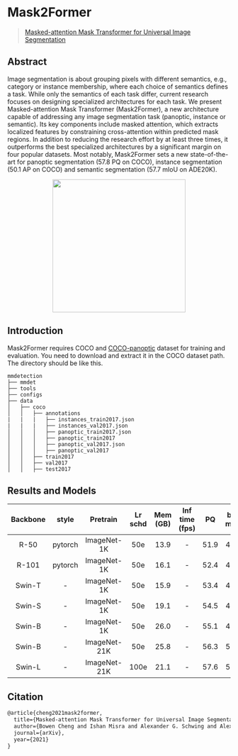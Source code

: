 # Mask2Former

> [Masked-attention Mask Transformer for Universal Image Segmentation](http://arxiv.org/abs/2112.01527)

<!-- [ALGORITHM] -->

## Abstract

Image segmentation is about grouping pixels with different semantics, e.g., category or instance membership, where each choice of semantics defines a task. While only the semantics of each task differ, current research focuses on designing specialized architectures for each task. We present Masked-attention Mask Transformer (Mask2Former), a new architecture capable of addressing any image segmentation task (panoptic, instance or semantic). Its key components include masked attention, which extracts localized features by constraining cross-attention within predicted mask regions. In addition to reducing the research effort by at least three times, it outperforms the best specialized architectures by a significant margin on four popular datasets. Most notably, Mask2Former sets a new state-of-the-art for panoptic segmentation (57.8 PQ on COCO), instance segmentation (50.1 AP on COCO) and semantic segmentation (57.7 mIoU on ADE20K).

<div align=center>
<img src="https://camo.githubusercontent.com/455d3116845b1d580b1f8a8542334b9752fdf39364deee2951cdd231524c7725/68747470733a2f2f626f77656e63303232312e6769746875622e696f2f696d616765732f6d61736b666f726d657276325f7465617365722e706e67" height="300"/>
</div>

## Introduction

Mask2Former requires COCO and [COCO-panoptic](http://images.cocodataset.org/annotations/panoptic_annotations_trainval2017.zip) dataset for training and evaluation. You need to download and extract it in the COCO dataset path.
The directory should be like this.

```none
mmdetection
├── mmdet
├── tools
├── configs
├── data
│   ├── coco
│   │   ├── annotations
|   |   |   ├── instances_train2017.json
|   |   |   ├── instances_val2017.json
│   │   │   ├── panoptic_train2017.json
│   │   │   ├── panoptic_train2017
│   │   │   ├── panoptic_val2017.json
│   │   │   ├── panoptic_val2017
│   │   ├── train2017
│   │   ├── val2017
│   │   ├── test2017
```

## Results and Models

| Backbone |  style  |   Pretrain   | Lr schd | Mem (GB) | Inf time (fps) |  PQ   | box mAP | mask mAP |                                                                    Config                                                                     |                                                                                                                                                                                                             Download                                                                                                                                                                                                             |
| :------: | :-----: | :----------: | :-----: | :------: | :------------: | :---: | :-----: | :------: | :-------------------------------------------------------------------------------------------------------------------------------------------: | :------------------------------------------------------------------------------------------------------------------------------------------------------------------------------------------------------------------------------------------------------------------------------------------------------------------------------------------------------------------------------------------------------------------------------: |
|   R-50   | pytorch | ImageNet-1K  |   50e   |   13.9   |       -        | 51.9  |  44.8   |   41.9   |            [config](https://github.com/open-mmlab/mmdetection/blob/master/configs/mask2former/mask2former_r50_lsj_8x2_50e_coco.py)            |                                             [model](https://download.openmmlab.com/mmdetection/v2.0/mask2former/mask2former_r50_lsj_8x2_50e_coco/mask2former_r50_lsj_8x2_50e_coco_20220326_224516-0091ce2b.pth) &#124; [log](https://download.openmmlab.com/mmdetection/v2.0/mask2former/mask2former_r50_lsj_8x2_50e_coco/mask2former_r50_lsj_8x2_50e_coco_20220326_224516.log.json)                                             |
|  R-101   | pytorch | ImageNet-1K  |   50e   |   16.1   |       -        | 52.4  |  45.3   |   42.4   |           [config](https://github.com/open-mmlab/mmdetection/blob/master/configs/mask2former/mask2former_r101_lsj_8x2_50e_coco.py)            |                                           [model](https://download.openmmlab.com/mmdetection/v2.0/mask2former/mask2former_r101_lsj_8x2_50e_coco/mask2former_r101_lsj_8x2_50e_coco_20220329_225104-bb4df090.pth) &#124; [log](https://download.openmmlab.com/mmdetection/v2.0/mask2former/mask2former_r101_lsj_8x2_50e_coco/mask2former_r101_lsj_8x2_50e_coco_20220329_225104.log.json)                                           |
|  Swin-T  |    -    | ImageNet-1K  |   50e   |   15.9   |       -        | 53.4  |  46.3   |   43.4   |     [config](https://github.com/open-mmlab/mmdetection/blob/master/configs/mask2former/mask2former_swin-t-p4-w7-224_lsj_8x2_50e_coco.py)      |                   [model](https://download.openmmlab.com/mmdetection/v2.0/mask2former/mask2former_swin-t-p4-w7-224_lsj_8x2_50e_coco/mask2former_swin-t-p4-w7-224_lsj_8x2_50e_coco_20220326_224553-c92f921c.pth) &#124; [log](https://download.openmmlab.com/mmdetection/v2.0/mask2former/mask2former_swin-t-p4-w7-224_lsj_8x2_50e_coco/mask2former_swin-t-p4-w7-224_lsj_8x2_50e_coco_20220326_224553.log.json)                   |
|  Swin-S  |    -    | ImageNet-1K  |   50e   |   19.1   |       -        | 54.5  |  47.8   |   44.5   |     [config](https://github.com/open-mmlab/mmdetection/blob/master/configs/mask2former/mask2former_swin-s-p4-w7-224_lsj_8x2_50e_coco.py)      |                   [model](https://download.openmmlab.com/mmdetection/v2.0/mask2former/mask2former_swin-s-p4-w7-224_lsj_8x2_50e_coco/mask2former_swin-s-p4-w7-224_lsj_8x2_50e_coco_20220329_225200-9f633bcf.pth) &#124; [log](https://download.openmmlab.com/mmdetection/v2.0/mask2former/mask2former_swin-s-p4-w7-224_lsj_8x2_50e_coco/mask2former_swin-s-p4-w7-224_lsj_8x2_50e_coco_20220329_225200.log.json)                   |
|  Swin-B  |    -    | ImageNet-1K  |   50e   |   26.0   |       -        | 55.1  |  48.2   |   44.9   |     [config](https://github.com/open-mmlab/mmdetection/blob/master/configs/mask2former/mask2former_swin-b-p4-w12-384_lsj_8x2_50e_coco.py)     |                 [model](https://download.openmmlab.com/mmdetection/v2.0/mask2former/mask2former_swin-b-p4-w12-384_lsj_8x2_50e_coco/mask2former_swin-b-p4-w12-384_lsj_8x2_50e_coco_20220331_002244-1db756b2.pth) &#124; [log](https://download.openmmlab.com/mmdetection/v2.0/mask2former/mask2former_swin-b-p4-w12-384_lsj_8x2_50e_coco/mask2former_swin-b-p4-w12-384_lsj_8x2_50e_coco_20220331_002244.log.json)                 |
|  Swin-B  |    -    | ImageNet-21K |   50e   |   25.8   |       -        | 56.3  |  50.0   |   46.3   |  [config](https://github.com/open-mmlab/mmdetection/blob/master/configs/mask2former/mask2former_swin-b-p4-w12-384-in21k_lsj_8x2_50e_coco.py)  |     [model](https://download.openmmlab.com/mmdetection/v2.0/mask2former/mask2former_swin-b-p4-w12-384-in21k_lsj_8x2_50e_coco/mask2former_swin-b-p4-w12-384-in21k_lsj_8x2_50e_coco_20220329_230021-89d7c1b1.pth) &#124; [log](https://download.openmmlab.com/mmdetection/v2.0/mask2former/mask2former_swin-b-p4-w12-384-in21k_lsj_8x2_50e_coco/mask2former_swin-b-p4-w12-384-in21k_lsj_8x2_50e_coco_20220329_230021.log.json)     |
|  Swin-L  |    -    | ImageNet-21K |  100e   |   21.1   |       -        | 57.6  |  52.2   |   48.5   | [config](https://github.com/open-mmlab/mmdetection/blob/master/configs/mask2former/mask2former_swin-l-p4-w12-384-in21k_lsj_16x1_100e_coco.py) | [model](https://download.openmmlab.com/mmdetection/v2.0/mask2former/mask2former_swin-l-p4-w12-384-in21k_lsj_16x1_100e_coco/mask2former_swin-l-p4-w12-384-in21k_lsj_16x1_100e_coco_20220407_104949-c481ee28.pth) &#124; [log](https://download.openmmlab.com/mmdetection/v2.0/mask2former/mask2former_swin-l-p4-w12-384-in21k_lsj_16x1_100e_coco/mask2former_swin-l-p4-w12-384-in21k_lsj_16x1_100e_coco_20220407_104949.log.json) |

## Citation

```latex
@article{cheng2021mask2former,
  title={Masked-attention Mask Transformer for Universal Image Segmentation},
  author={Bowen Cheng and Ishan Misra and Alexander G. Schwing and Alexander Kirillov and Rohit Girdhar},
  journal={arXiv},
  year={2021}
}
```
